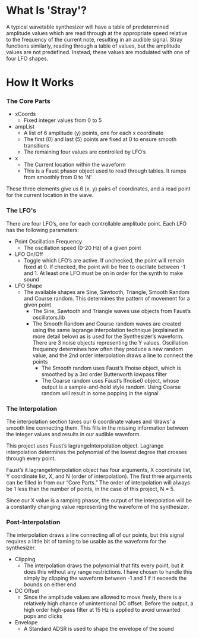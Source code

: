 # What Is 'Stray'?
A typical wavetable synthesizer will have a table of predetermined amplitude values which are read through at the appropriate speed relative to the frequency of the current note, resulting in an audible signal. Stray functions similarly, reading through a table of values, but the amplitude values are not predefined. Instead, these values are modulated with one of four LFO shapes.

# How It Works
### The Core Parts
* xCoords
  * Fixed integer values from 0 to 5
* ampList
  * A list of 6 amplitude (y) points, one for each x coordinate
  * The first (0) and last (5) points are fixed at 0 to ensure smooth transitions
  * The remaining four values are controlled by LFO’s
* x
  * The Current location within the waveform
  * This is a Faust phasor object used to read through tables. It ramps from smoothly from 0 to 'N'

These three elements give us 6 (x, y) pairs of coordinates, and a read point for the current location in the wave. 

### The LFO's
There are four LFO’s, one for each controllable amplitude point. Each LFO has the following parameters:
* Point Oscillation Frequency
  * The oscillation speed (0-20 Hz) of a given point
* LFO On/Off
  * Toggle which LFO’s are active. If unchecked, the point will remain fixed at 0. If checked, the point will be free to oscillate between -1 and 1. At least one LFO must be on in order for the synth to make sound
* LFO Shape
  * The available shapes are Sine, Sawtooth, Triangle, Smooth Random and Course random. This determines the pattern of movement for a given point
    * The Sine, Sawtooth and Triangle waves use objects from Faust’s oscillators.lib
    * The Smooth Random and Course random waves are created using the same lagrange interpolation technique (explained in more detail below) as is used for the Synthesizer’s waveform. There are 3 noise objects representing the Y values. Oscillation frequency determines how often they produce a new random value, and the 2nd order interpolation draws a line to connect the points
      * The Smooth random uses Faust’s lfnoise object, which is smoothed by a 3rd order Butterworth lowpass filter
      * The Coarse random uses Faust’s lfnoise0 object, whose output is a sample-and-hold style random. Using Coarse random will result in some popping in the signal
      
### The Interpolation
The interpolation section takes our 6 coordinate values and ‘draws’ a smooth line connecting them. This fills in the missing information between the integer values and results in our audible waveform.

This project uses Faust’s lagrangeInterpolation object. Lagrange interpolation determines the polynomial of the lowest degree that crosses through every point. 

Faust’s it.lagrangeInterpolation object has four arguments, X coordinate list, Y coordinate list, X, and N (order of interpolation). The first three arguments can be filled in from our “Core Parts.” The order of interpolation will always be 1 less than the number of points, in the case of this project, N = 5.

Since our X value is a ramping phasor, the output of the interpolation will be a constantly changing value representing the waveform of the synthesizer.

### Post-Interpolation
The interpolation draws a line connecting all of our points, but this signal requires a little bit of taming to be usable as the waveform for the synthesizer.

* Clipping
  * The interpolation draws the polynomial that fits every point, but it does this without any range restrictions. I have chosen to handle this simply by clipping the waveform between -1 and 1 if it exceeds the bounds on either end
* DC Offset
  * Since the amplitude values are allowed to move freely, there is a relatively high chance of unintentional DC offset. Before the output, a high order high-pass filter at 15 Hz is applied to avoid unwanted pops and clicks
* Envelope
  * A Standard ADSR is used to shape the envelope of the sound
